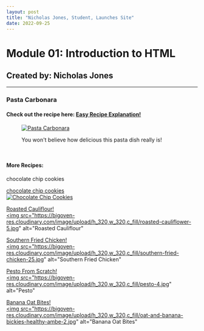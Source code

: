 ```yaml
---
layout: post
title: "Nicholas Jones, Student, Launches Site"
date: 2022-09-25
---
```


<!DOCTYPE HTML>
<html lang="en">
   <h1>Module 01:  Introduction to HTML</h1>
   <h2>Created by: Nicholas Jones</h2>
   <hr>
   <html>
      <head>
         <title>Module 01</title>
      </head>
      <body>
         <h3>Pasta Carbonara</h3>
         <h4>Check out the recipe here: <a href="https://www.cookingclassy.com/pasta-carbonara/" target="_blank">Easy Recipe Explanation!</a></h4>
         <figure>
            <a href="https://www.cookingclassy.com/pasta-carbonara/"><img src="https://www.cookingclassy.com/wp-content/uploads/2020/10/spaghetti-carbonara-01-600x900.jpg" alt="Pasta Carbonara" title="Pasta Carbonara Made Easy" attribute target="_blank"/></a>
            <p>
               <figcaption>
                  You won't believe how delicious this pasta dish really is!
               </figcaption>
            </p>
         </figure>
         <br>
         <h4>More Recipes:</h4>
         <p>
<p> chocolate chip cookies</p>
<a href="https://www.bigoven.com/recipe/classic-chocolate-chip-cookies/158006">chocolate chip cookies<br><img src="https://bigoven-res.cloudinary.com/image/upload/h_320,w_320,c_fill/classicchocolatechipcookies-109b02.jpg" alt="Chocolate Chip Cookies"</a><br>
     
<a href="https://www.bigoven.com/recipe/roasted-cauliflower/161116">Roasted Cauliflour!<br><img src="https://bigoven-res.cloudinary.com/image/upload/h_320,w_320,c_fill/roasted-cauliflower-5.jpg" alt="Roasted Cauliflour"</a><br>
  
<a href="https://www.bigoven.com/recipe/southern-fried-chicken/220278">Southern Fried Chicken!<br><img src="https://bigoven-res.cloudinary.com/image/upload/h_320,w_320,c_fill/southern-fried-chicken-25.jpg" alt="Southern Fried Chicken"</a><br>
         
<a href="https://www.bigoven.com/recipe/pesto/288726">Pesto From Scratch!<br><img src="https://bigoven-res.cloudinary.com/image/upload/h_320,w_320,c_fill/pesto-4.jpg" alt="Pesto"</a><br>
         
<a href="https://www.bigoven.com/recipe/oat-and-banana-bickies-healthy-amber/939819">Banana Oat Bites!<br><img src="https://bigoven-res.cloudinary.com/image/upload/h_320,w_320,c_fill/oat-and-banana-bickies-healthy-ambe-2.jpg" alt="Banana Oat Bites"</a><br>
         </p>
      </body>
   </html>
